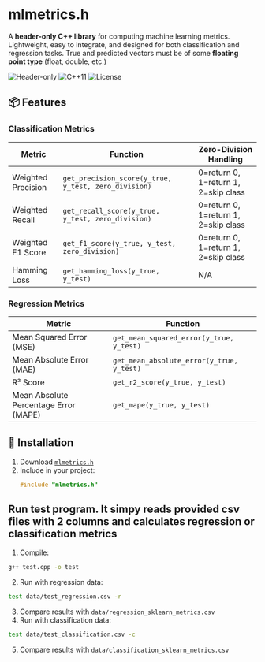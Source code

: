 # mlmetrics.h

A **header-only C++ library** for computing machine learning metrics. Lightweight, easy to integrate, and designed for both classification and regression tasks.
True and predicted vectors must be of some **floating point type** (float, double, etc.)

![Header-only](https://img.shields.io/badge/header--only-lightgrey) ![C++11](https://img.shields.io/badge/C++-11-blue) ![License](https://img.shields.io/badge/license-MIT-brightgreen)

## 📦 Features

### Classification Metrics
| Metric               | Function                                            | Zero-Division Handling              |
|----------------------|-----------------------------------------------------|-------------------------------------|
| Weighted Precision   | `get_precision_score(y_true, y_test, zero_division)`| 0=return 0, 1=return 1, 2=skip class|
| Weighted Recall      | `get_recall_score(y_true, y_test, zero_division)`   | 0=return 0, 1=return 1, 2=skip class|
| Weighted F1 Score    | `get_f1_score(y_true, y_test, zero_division)`       | 0=return 0, 1=return 1, 2=skip class|
| Hamming Loss         | `get_hamming_loss(y_true, y_test)`                  | N/A                                 |


### Regression Metrics
| Metric                               | Function                                   |
|--------------------------------------|--------------------------------------------|
| Mean Squared Error (MSE)             | `get_mean_squared_error(y_true, y_test)`   |
| Mean Absolute Error (MAE)            | `get_mean_absolute_error(y_true, y_test)`  |
| R² Score                             | `get_r2_score(y_true, y_test)`             |
| Mean Absolute Percentage Error (MAPE)| `get_mape(y_true, y_test)`                 |

## 🚀 Installation
1. Download [`mlmetrics.h`](mlmetrics.h)
2. Include in your project:
   ```cpp
   #include "mlmetrics.h"
   
## Run test program. It simpy reads provided csv files with 2 columns and calculates regression or classification metrics

1. Compile: 
```bash
g++ test.cpp -o test
```
2. Run with regression data:
```bash
test data/test_regression.csv -r
```
3. Compare results with ```data/regression_sklearn_metrics.csv```
4. Run with classification data:
```bash
test data/test_classification.csv -c
```
5. Compare results with ```data/classification_sklearn_metrics.csv```

